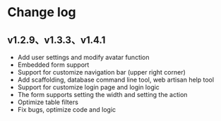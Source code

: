 # Change log

## v1.2.9、v1.3.3、v1.4.1

- Add user settings and modify avatar function
- Embedded form support
- Support for customize navigation bar (upper right corner)
- Add scaffolding, database command line tool, web artisan help tool
- Support for customize login page and login logic
- The form supports setting the width and setting the action
- Optimize table filters
- Fix bugs, optimize code and logic
